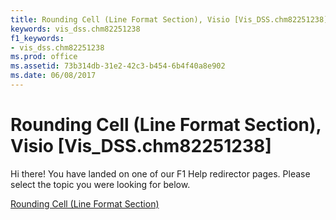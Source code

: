 ```yaml
---
title: Rounding Cell (Line Format Section), Visio [Vis_DSS.chm82251238]
keywords: vis_dss.chm82251238
f1_keywords:
- vis_dss.chm82251238
ms.prod: office
ms.assetid: 73b314db-31e2-42c3-b454-6b4f40a8e902
ms.date: 06/08/2017
---
```



# Rounding Cell (Line Format Section), Visio [Vis_DSS.chm82251238]

Hi there! You have landed on one of our F1 Help redirector pages. Please select the topic you were looking for below.

[Rounding Cell (Line Format Section)](http://msdn.microsoft.com/library/c44457ca-997a-5315-44dd-4218e4203550%28Office.15%29.aspx)

